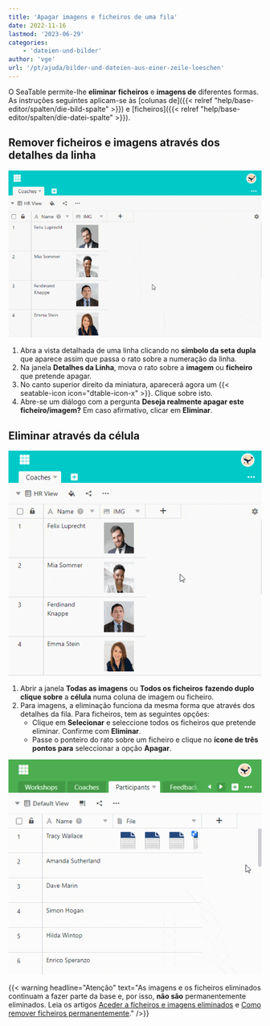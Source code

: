 ```yaml
---
title: 'Apagar imagens e ficheiros de uma fila'
date: 2022-11-16
lastmod: '2023-06-29'
categories:
    - 'dateien-und-bilder'
author: 'vge'
url: '/pt/ajuda/bilder-und-dateien-aus-einer-zeile-loeschen'
---
```


O SeaTable permite-lhe **eliminar** **ficheiros** e **imagens de** diferentes formas. As instruções seguintes aplicam-se às [colunas de]({{< relref "help/base-editor/spalten/die-bild-spalte" >}}) e [ficheiros]({{< relref "help/base-editor/spalten/die-datei-spalte" >}}).

## Remover ficheiros e imagens através dos detalhes da linha

![Como remover anexos através dos detalhes da linha.](images/Wie-man-Anhaenge-dauerhaft-entfernt_Bild-Spalte.gif)

1. Abra a vista detalhada de uma linha clicando no **símbolo da seta dupla** que aparece assim que passa o rato sobre a numeração da linha.
2. Na janela **Detalhes da Linha**, mova o rato sobre a **imagem** ou **ficheiro** que pretende apagar.
3. No canto superior direito da miniatura, aparecerá agora um {{< seatable-icon icon="dtable-icon-x" >}}. Clique sobre isto.
4. Abre-se um diálogo com a pergunta **Deseja realmente apagar este ficheiro/imagem?** Em caso afirmativo, clicar em **Eliminar**.

## Eliminar através da célula

![Eliminar ficheiros através da célula.](images/loeschen-ueber-die-zelle-2.gif)

1. Abrir a janela **Todas as imagens** ou **Todos os ficheiros** **fazendo duplo clique sobre** a **célula** numa coluna de imagem ou ficheiro.
2. Para imagens, a eliminação funciona da mesma forma que através dos detalhes da fila. Para ficheiros, tem as seguintes opções:
    - Clique em **Selecionar** e seleccione todos os ficheiros que pretende eliminar. Confirme com **Eliminar**.
    - Passe o ponteiro do rato sobre um ficheiro e clique no **ícone de três pontos para** seleccionar a opção **Apagar**.

![Eliminar anexos.](images/Loeschen-von-Anhaengen.gif)

{{< warning  headline="Atenção"  text="As imagens e os ficheiros eliminados continuam a fazer parte da base e, por isso, **não são** permanentemente eliminados. Leia os artigos [Aceder a ficheiros e imagens eliminados](https://seatable.io/pt/docs/datei-und-bildanhaenge/zugriff-auf-geloeschte-anhaenge/) e [Como remover ficheiros permanentemente](https://seatable.io/pt/docs/datei-und-bildanhaenge/wie-man-anhaenge-dauerhaft-entfernt/)." />}}
